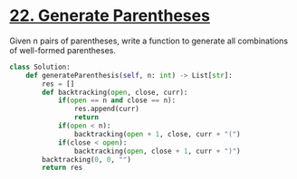 # [22. Generate Parentheses](https://leetcode.com/problems/generate-parentheses/description/)

Given n pairs of parentheses, write a function to generate all combinations of well-formed parentheses.

```py
class Solution:
    def generateParenthesis(self, n: int) -> List[str]:
        res = []
        def backtracking(open, close, curr):
            if(open == n and close == n):
                res.append(curr)
                return
            if(open < n):
                backtracking(open + 1, close, curr + "(")
            if(close < open):
                backtracking(open, close + 1, curr + ")")
        backtracking(0, 0, "")
        return res
```